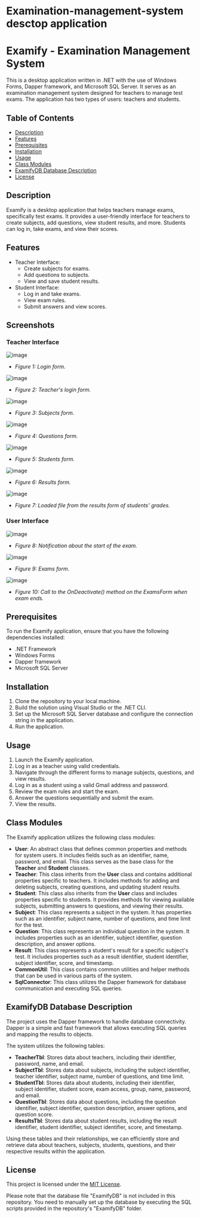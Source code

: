 # Examination-management-system desctop application
# Examify - Examination Management System

This is a desktop application written in .NET with the use of Windows Forms, Dapper framework, and Microsoft SQL Server. It serves as an examination management system designed for teachers to manage test exams. The application has two types of users: teachers and students.

## Table of Contents

- [Description](#description)
- [Features](#features)
- [Prerequisites](#prerequisites)
- [Installation](#installation)
- [Usage](#usage)
- [Class Modules](#class-modules)
- [ExamifyDB Database Description](#examifydb-database-description)
- [License](#license)

## Description

Examify is a desktop application that helps teachers manage exams, specifically test exams. It provides a user-friendly interface for teachers to create subjects, add questions, view student results, and more. Students can log in, take exams, and view their scores.

## Features

- Teacher Interface:
  - Create subjects for exams.
  - Add questions to subjects.
  - View and save student results.
- Student Interface:
  - Log in and take exams.
  - View exam rules.
  - Submit answers and view scores.

## Screenshots

### Teacher Interface

![image](https://github.com/andriiShvets/Examination-management-system/assets/62800787/12987de7-8127-46d3-b04a-1e59c5d0dc5a)
- *Figure 1: Login form.*

![image](https://github.com/andriiShvets/Examination-management-system/assets/62800787/9f15d805-1ea4-4c2a-a1dc-8141b99bd2c0)
- *Figure 2: Teacher's login form.*

![image](https://github.com/andriiShvets/Examination-management-system/assets/62800787/524b0f66-144a-4995-b4fd-ba687cdd06ad)
- *Figure 3: Subjects form.*

![image](https://github.com/andriiShvets/Examination-management-system/assets/62800787/2589642c-89d4-4f1f-bb40-146e7dcd10fc)
- *Figure 4: Questions form.*

![image](https://github.com/andriiShvets/Examination-management-system/assets/62800787/5de4af5f-6cd2-4192-9c3d-c7bdef4a5859)
- *Figure 5: Students form.*

![image](https://github.com/andriiShvets/Examination-management-system/assets/62800787/d9b3b68e-a911-4c1e-b220-af6dd6e0b1eb)
- *Figure 6: Results form.*

![image](https://github.com/andriiShvets/Examination-management-system/assets/62800787/05bb22f3-8fc1-4541-8041-42bb06b3d82e)
- *Figure 7: Loaded file from the results form of students' grades.*

### User Interface

![image](https://github.com/andriiShvets/Examination-management-system/assets/62800787/bd9db99e-0e63-443c-bc8e-a5804165a42f)
- *Figure 8: Notification about the start of the exam.*

![image](https://github.com/andriiShvets/Examination-management-system/assets/62800787/a47e511e-6d5d-4d52-8493-8e48bb779163)
- *Figure 9: Exams form.*

![image](https://github.com/andriiShvets/Examination-management-system/assets/62800787/745459e8-2082-49a6-9a28-b1b88126d4a7)
- *Figure 10: Call to the OnDeactivate() method on the ExamsForm when exam ends.*

## Prerequisites

To run the Examify application, ensure that you have the following dependencies installed:
- .NET Framework
- Windows Forms
- Dapper framework
- Microsoft SQL Server

## Installation

1. Clone the repository to your local machine.
2. Build the solution using Visual Studio or the .NET CLI.
3. Set up the Microsoft SQL Server database and configure the connection string in the application.
4. Run the application.

## Usage

1. Launch the Examify application.
2. Log in as a teacher using valid credentials.
3. Navigate through the different forms to manage subjects, questions, and view results.
4. Log in as a student using a valid Gmail address and password.
5. Review the exam rules and start the exam.
6. Answer the questions sequentially and submit the exam.
7. View the results.

## Class Modules

The Examify application utilizes the following class modules:

- **User**: An abstract class that defines common properties and methods for system users. It includes fields such as an identifier, name, password, and email. This class serves as the base class for the **Teacher** and **Student** classes.
- **Teacher**: This class inherits from the **User** class and contains additional properties specific to teachers. It includes methods for adding and deleting subjects, creating questions, and updating student results.
- **Student**: This class also inherits from the **User** class and includes properties specific to students. It provides methods for viewing available subjects, submitting answers to questions, and viewing their results.
- **Subject**: This class represents a subject in the system. It has properties such as an identifier, subject name, number of questions, and time limit for the test.
- **Question**: This class represents an individual question in the system. It includes properties such as an identifier, subject identifier, question description, and answer options.
- **Result**: This class represents a student's result for a specific subject's test. It includes properties such as a result identifier, student identifier, subject identifier, score, and timestamp.
- **CommonUtil**: This class contains common utilities and helper methods that can be used in various parts of the system.
- **SqlConnector**: This class utilizes the Dapper framework for database communication and executing SQL queries.

## ExamifyDB Database Description

The project uses the Dapper framework to handle database connectivity. Dapper is a simple and fast framework that allows executing SQL queries and mapping the results to objects.

The system utilizes the following tables:

- **TeacherTbl**: Stores data about teachers, including their identifier, password, name, and email.
- **SubjectTbl**: Stores data about subjects, including the subject identifier, teacher identifier, subject name, number of questions, and time limit.
- **StudentTbl**: Stores data about students, including their identifier, subject identifier, student score, exam access, group, name, password, and email.
- **QuestionTbl**: Stores data about questions, including the question identifier, subject identifier, question description, answer options, and question score.
- **ResultsTbl**: Stores data about student results, including the result identifier, student identifier, subject identifier, score, and timestamp.

Using these tables and their relationships, we can efficiently store and retrieve data about teachers, subjects, students, questions, and their respective results within the application.

## License

This project is licensed under the [MIT License](LICENSE).

Please note that the database file "ExamifyDB" is not included in this repository. You need to manually set up the database by executing the SQL scripts provided in the repository's "ExamifyDB" folder.
